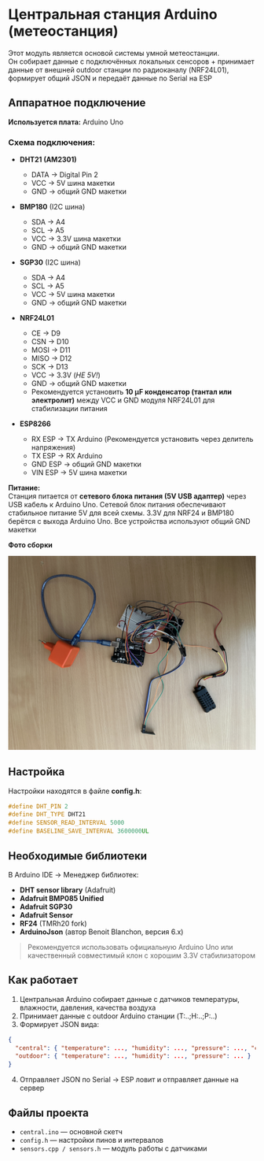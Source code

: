 # Центральная станция Arduino (метеостанция)

Этот модуль является основой системы умной метеостанции.  
Он собирает данные с подключённых локальных сенсоров + принимает данные от внешней outdoor станции по радиоканалу (NRF24L01), формирует общий JSON и передаёт данные по Serial на ESP

## Аппаратное подключение

**Используется плата:** Arduino Uno

### Схема подключения:

- **DHT21 (AM2301)**  
    - DATA → Digital Pin 2  
    - VCC → 5V шина макетки  
    - GND → общий GND макетки  

- **BMP180** (I2C шина)  
    - SDA → A4  
    - SCL → A5  
    - VCC → 3.3V шина макетки  
    - GND → общий GND макетки  

- **SGP30** (I2C шина)  
    - SDA → A4  
    - SCL → A5  
    - VCC → 5V шина макетки  
    - GND → общий GND макетки  

- **NRF24L01**  
    - CE → D9  
    - CSN → D10  
    - MOSI → D11  
    - MISO → D12  
    - SCK → D13  
    - VCC → 3.3V (*НЕ 5V!*)  
    - GND → общий GND макетки  
    - Рекомендуется установить **10 μF конденсатор  (тантал или электролит)** между VCC и GND модуля NRF24L01 для стабилизации питания

- **ESP8266**
    - RX ESP → TX Arduino (Рекомендуется установить через делитель напряжения)  
    - TX ESP → RX Arduino  
    - GND ESP → общий GND макетки  
    - VIN ESP → 5V шина макетки  

**Питание:**  
Станция питается от **сетевого блока питания (5V USB адаптер)** через USB кабель к Arduino Uno.
Сетевой блок питания обеспечивают стабильное питание 5V для всей схемы. 3.3V для NRF24 и BMP180 берётся с выхода Arduino Uno. Все устройства используют общий GND макетки

**Фото сборки**  

![Фото сборки станции](central.jpg)

## Настройка

Настройки находятся в файле **config.h**:

```cpp
#define DHT_PIN 2
#define DHT_TYPE DHT21
#define SENSOR_READ_INTERVAL 5000
#define BASELINE_SAVE_INTERVAL 3600000UL
```

## Необходимые библиотеки

В Arduino IDE → Менеджер библиотек:

- **DHT sensor library** (Adafruit)
- **Adafruit BMP085 Unified**
- **Adafruit SGP30**
- **Adafruit Sensor**
- **RF24** (TMRh20 fork)
- **ArduinoJson** (автор Benoit Blanchon, версия 6.x)

> Рекомендуется использовать официальную Arduino Uno или качественный совместимый клон с хорошим 3.3V стабилизатором

## Как работает

1. Центральная Arduino собирает данные с датчиков температуры, влажности, давления, качества воздуха
2. Принимает данные с outdoor Arduino станции (T:..;H:..;P:..)
3. Формирует JSON вида:
```json
{
  "central": { "temperature": ..., "humidity": ..., "pressure": ..., "co2": ..., "tvoc": ... },
  "outdoor": { "temperature": ..., "humidity": ..., "pressure": ... }
}
```
4. Отправляет JSON по Serial → ESP ловит и отправляет данные на сервер

## Файлы проекта

- `central.ino` — основной скетч
- `config.h` — настройки пинов и интервалов
- `sensors.cpp / sensors.h` — модуль работы с датчиками
